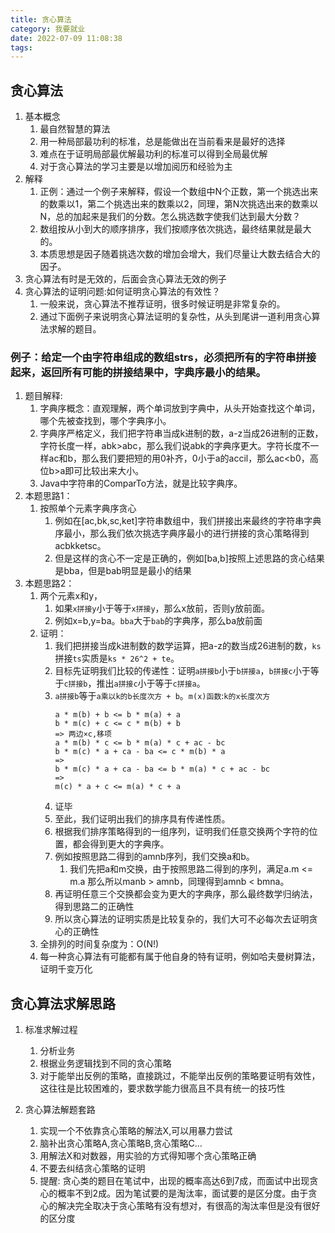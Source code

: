```yaml
---
title: 贪心算法
category: 我要就业
date: 2022-07-09 11:08:38
tags:
---
```

## 贪心算法
1. 基本概念
    1. 最自然智慧的算法
    2. 用一种局部最功利的标准，总是能做出在当前看来是最好的选择
    3. 难点在于证明局部最优解最功利的标准可以得到全局最优解
    4. 对于贪心算法的学习主要是以增加阅历和经验为主
2. 解释
    1. 正例：通过一个例子来解释，假设一个数组中N个正数，第一个挑选出来的数乘以1，第二个挑选出来的数乘以2，同理，第N次挑选出来的数乘以N，总的加起来是我们的分数。怎么挑选数字使我们达到最大分数？
    2. 数组按从小到大的顺序排序，我们按顺序依次挑选，最终结果就是最大的。
    3. 本质思想是因子随着挑选次数的增加会增大，我们尽量让大数去结合大的因子。
3. 贪心算法有时是无效的，后面会贪心算法无效的例子
4. 贪心算法的证明问题:如何证明贪心算法的有效性？
    1. 一般来说，贪心算法不推荐证明，很多时候证明是非常复杂的。
    2. 通过下面例子来说明贪心算法证明的复杂性，从头到尾讲一道利用贪心算法求解的题目。

### 例子：给定一个由字符串组成的数组strs，必须把所有的字符串拼接起来，返回所有可能的拼接结果中，字典序最小的结果。
1. 题目解释: 
    1. 字典序概念：直观理解，两个单词放到字典中，从头开始查找这个单词，哪个先被查找到，哪个字典序小。
    2. 字典序严格定义，我们把字符串当成k进制的数，a-z当成26进制的正数，字符长度一样，abk>abc，那么我们说abk的字典序更大。字符长度不一样ac和b，那么我们要把短的用0补齐，0小于a的accil，那么ac<b0，高位b>a即可比较出来大小。
    3. Java中字符串的ComparTo方法，就是比较字典序。
2. 本题思路1：
    1. 按照单个元素字典序贪心
        1. 例如在[ac,bk,sc,ket]字符串数组中，我们拼接出来最终的字符串字典序最小，那么我们依次挑选字典序最小的进行拼接的贪心策略得到acbkketsc。
        2. 但是这样的贪心不一定是正确的，例如[ba,b]按照上述思路的贪心结果是bba，但是bab明显是最小的结果
3. 本题思路2：
    1. 两个元素x和y，
        1. 如果`x拼接y`小于等于`x拼接y`，那么x放前，否则y放前面。
        2. 例如x=b,y=ba。`bba`大于`bab`的字典序，那么ba放前面
    2. 证明：
        1. 我们把拼接当成k进制数的数学运算，把a-z的数当成26进制的数，`ks`拼接`ts`实质是`ks * 26^2 + te`。
        2. 目标先证明我们比较的传递性：证明`a拼接b`小于`b拼接a`，`b拼接c`小于等于`c拼接b`，推出`a拼接c`小于等于`c拼接a`。
        3. `a拼接b`等于`a乘以k的b长度次方 + b`。`m(x)函数`:`k的x长度次方`
            ```
            a * m(b) + b <= b * m(a) + a  
            b * m(c) + c <= c * m(b) + b 
            => 两边×c,移项
            a * m(b) * c <= b * m(a) * c + ac - bc
            b * m(c) * a + ca - ba <= c * m(b) * a 
            =>
            b * m(c) * a + ca - ba <= b * m(a) * c + ac - bc
            => 
            m(c) * a + c <= m(a) * c + a
            ```
        4. 证毕
        5. 至此，我们证明出我们的排序具有传递性质。
        6. 根据我们排序策略得到的一组序列，证明我们任意交换两个字符的位置，都会得到更大的字典序。
        7. 例如按照思路二得到的amnb序列，我们交换a和b。
            1. 我们先把a和m交换，由于按照思路二得到的序列，满足a.m <= m.a 那么所以manb > amnb，同理得到amnb < bmna。
        8. 再证明任意三个交换都会变为更大的字典序，那么最终数学归纳法，得到思路二的正确性
        9. 所以贪心算法的证明实质是比较复杂的，我们大可不必每次去证明贪心的正确性
    3. 全排列的时间复杂度为：O(N!)
    4. 每一种贪心算法有可能都有属于他自身的特有证明，例如哈夫曼树算法，证明千变万化


## 贪心算法求解思路
1. 标准求解过程
    1. 分析业务
    2. 根据业务逻辑找到不同的贪心策略
    3. 对于能举出反例的策略，直接跳过，不能举出反例的策略要证明有效性，这往往是比较困难的，要求数学能力很高且不具有统一的技巧性

2. 贪心算法解题套路
    1. 实现一个不依靠贪心策略的解法X,可以用暴力尝试
    2. 脑补出贪心策略A,贪心策略B,贪心策略C…
    3. 用解法X和对数器，用实验的方式得知哪个贪心策略正确
    4. 不要去纠结贪心策略的证明
    5. 提醒:
        贪心类的题目在笔试中，出现的概率高达6到7成，而面试中出现贪心的概率不到2成。因为笔试要的是淘汰率，面试要的是区分度。由于贪心的解决完全取决于贪心策略有没有想对，有很高的淘汰率但是没有很好的区分度

   